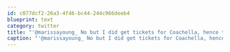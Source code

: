 ```yaml
---
id: c077dcf2-26a3-4f46-bc44-244c966deeb4
blueprint: text
category: twitter
title: "'@marissayoung_ No but I did get tickets for Coachella, hence the dilemma. Great lineup this yr for Coachella."
caption: "'@marissayoung_ No but I did get tickets for Coachella, hence the dilemma. Great lineup this yr for Coachella."
---
```


